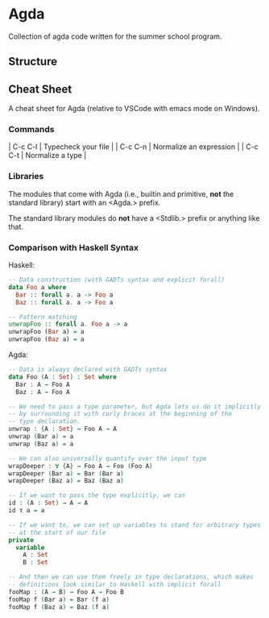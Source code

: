 # Agda

Collection of agda code written for the summer school program.

## Structure



## Cheat Sheet

A cheat sheet for Agda (relative to VSCode with emacs mode on Windows).

### Commands

| C-c C-l | Typecheck your file |
| C-c C-n | Normalize an expression |
| C-c C-t | Normalize a type |

### Libraries

The modules that come with Agda (i.e., builtin and primitive, **not** 
the standard library) start
with an \<Agda.\> prefix.

The standard library modules do **not** have a \<Stdlib.\> prefix or 
anything like that.

### Comparison with Haskell Syntax

Haskell:
```Haskell
-- Data construction (with GADTs syntax and explicit forall)
data Foo a where
  Bar :: forall a. a -> Foo a
  Baz :: forall a. a -> Foo a

-- Pattern matching
unwrapFoo :: forall a. Foo a -> a
unwrapFoo (Bar a) = a
unwrapFoo (Baz a) = a
```

Agda:
```Agda
-- Data is always declared with GADTs syntax
data Foo (A : Set) : Set where
  Bar : A → Foo A
  Baz : A → Foo A

-- We need to pass a type parameter, but Agda lets us do it implicitly
-- by surrounding it with curly braces at the beginning of the
-- type declaration.
unwrap : {A : Set} → Foo A → A
unwrap (Bar a) = a
unwrap (Baz a) = a

-- We can also universally quantify over the input type
wrapDeeper : ∀ {A} → Foo A → Foo (Foo A)
wrapDeeper (Bar a) = Bar (Bar a)
wrapDeeper (Baz a) = Baz (Baz a)

-- If we want to pass the type explicitly, we can
id : (A : Set) → A → A 
id τ a = a

-- If we want to, we can set up variables to stand for arbitrary types
-- at the start of our file 
private
  variable
    A : Set
    B : Set

-- And then we can use them freely in type declarations, which makes
-- definitions look similar to Haskell with implicit forall
fooMap : (A → B) → Foo A → Foo B
fooMap f (Bar a) = Bar (f a)
fooMap f (Baz a) = Baz (f a)
```

